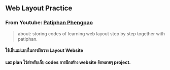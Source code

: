 ## Web Layout Practice
### From Youtube: [Patiphan Phengpao](https://www.youtube.com/watch?v=_KWt--wkVko&t=1902s)
> about: storing codes of learning web layout step by step together with patiphan.
#### ใช้เป็นแม่แบบในการฝึกวาง Layout Website
#### และ plan ไว้สำหรับเก็บ codes การฝึกสร้าง website อีกหลายๆ project.
